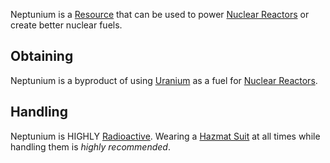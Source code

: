 Neptunium is a [Resource](https://github.com/Slimefun/Slimefun4/wiki/Resources) that can be used to power [Nuclear Reactors](https://github.com/Slimefun/Slimefun4/wiki/Electric-Machines#energy-generation) or create better nuclear fuels.

## Obtaining
Neptunium is a byproduct of using [Uranium](https://github.com/Slimefun/Slimefun4/wiki/Uranium) as a fuel for [Nuclear Reactors](https://github.com/Slimefun/Slimefun4/wiki/Electric-Machines#energy-generation).

## Handling
Neptunium is HIGHLY [Radioactive](https://github.com/Slimefun/Slimefun4/wiki/Radiation). Wearing a [Hazmat Suit](https://github.com/Slimefun/Slimefun4/wiki/Hazmat-Suit) at all times while handling them is *highly recommended*. 
